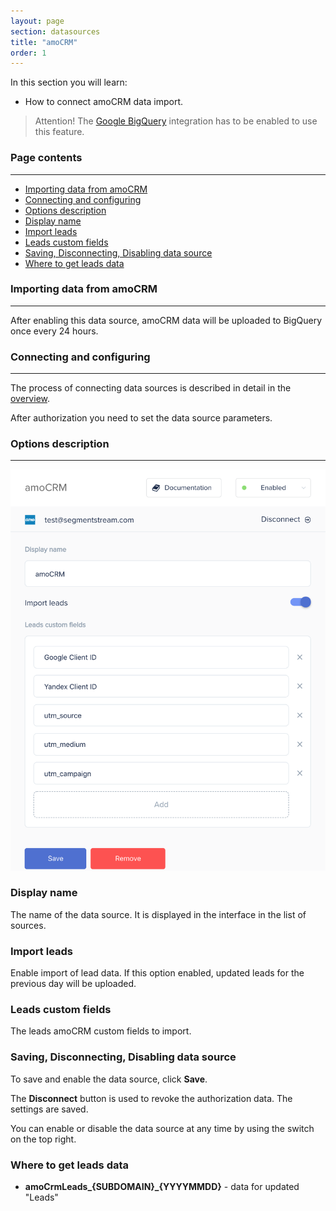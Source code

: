 ```yaml
---
layout: page
section: datasources
title: "amoCRM"
order: 1
---
```


In this section you will learn:
* How to connect amoCRM data import.

> Attention! The [Google BigQuery](/integrations/google-bigquery) integration has to be enabled to use this feature.

### Page contents
------
<ul class="page-navigation">
  <li><a href="#importing-data">Importing data from amoCRM</a></li>
  <li><a href="#connecting-and-configuring">Connecting and configuring</a></li>
  <li><a href="#options-description">Options description</a></li>
  <li><a href="#display-name">Display name</a></li>
  <li><a href="#import-leads">Import leads</a></li>
  <li><a href="#leads-custom-fields">Leads custom fields</a></li>
  <li><a href="#saving-disconnecting-disabling">Saving, Disconnecting, Disabling data source</a></li>
  <li><a href="#where-to-get-leads-data">Where to get leads data</a></li>
</ul>

### <a name="importing-data"></a>Importing data from amoCRM
------

After enabling this data source, amoCRM data will be uploaded to BigQuery once every 24 hours.

### <a name="connecting-and-configuring"></a>Connecting and configuring
------

The process of connecting data sources is described in detail in the [overview](/datasources/index).

After authorization you need to set the data source parameters.

### <a name="options-description"></a>Options description
------
![](/img/amocrm.png)

### <a name="display-name"></a>Display name
The name of the data source. It is displayed in the interface in the list of sources.

### <a name="import-leads"></a>Import leads
Enable import of lead data. If this option enabled, updated leads for the previous day will be uploaded.

### <a name="leads-custom-fields"></a>Leads custom fields
The leads amoCRM custom fields to import.

### <a name="saving-disconnecting-disabling"></a>Saving, Disconnecting, Disabling data source
To save and enable the data source, click **Save**.

The **Disconnect** button is used to revoke the authorization data. The settings are saved.

You can enable or disable the data source at any time by using the switch on the top right.

### <a name="where-to-get-leads-data"></a>Where to get leads data
- **amoCrmLeads_{SUBDOMAIN}_{YYYYMMDD}** - data for updated "Leads"
